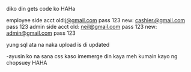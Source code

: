 diko din gets code ko HAHa

employee side acct
old:j@gmail.com pass 123
new: cashier.@gmail.com pass 123
admin side acct
old: neil@gmail.com pass 123
new: admin@gmail.com pass 123

yung sql ata na naka upload is di updated


-ayusin ko na sana css kaso imemerge din kaya meh kumain kayo ng chopsuey HAHA
